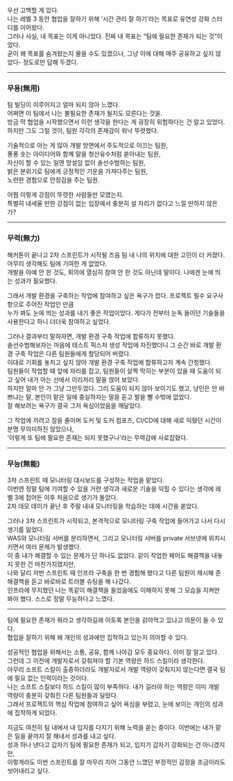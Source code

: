 우선 고백할 게 있다.  
나는 레벨 3 동안 협업을 잘하기 위해 ‘시간 관리 잘 하기’라는 목표로 유연성 강화 스터디를 이어왔다.  
그러나 사실, 내 목표는 이게 아니었다. 진짜 내 목표는 “팀에 필요한 존재가 되는 것”이었다.  
굳이 왜 목표를 숨겨왔는지 물을 수도 있겠으나, 그냥 이에 대해 매주 공유하고 싶지 않았다- 정도로만 답해 두겠다.
<hr>

### 무용(無用)
팀 빌딩이 이루어지고 얼마 되지 않아 느꼈다.  
어쩌면 이 팀에서 나는 불필요한 존재가 될지도 모른다는 것을.  
방금 막 협업을 시작했으면서 이런 생각을 한다는 게 굉장히 위험하다는 건 알고 있었다.  
하지만 그도 그럴 것이, 팀원 각각의 존재감이 워낙 뚜렷했다.  

기술적으로 아는 게 많아 개발 방면에서 주도적으로 이끄는 팀원,  
퐁퐁 솟는 아이디어와 함께 말을 청산유수처럼 쏟아내는 팀원,  
자신이 할 수 있는 일엔 망설임 없이 솔선수범하는 팀원,  
밝은 분위기로 팀에게 긍정적인 기운을 가져다주는 팀원,  
노련한 경험으로 안정감을 주는 팀원.  

어쩜 이렇게 강점이 뚜렷한 사람들만 모였는지.  
특별히 내세울 만한 강점이 없는 입장에서 충분히 설 자리가 없다고 느낄 만하지 않은가?
<hr>

### 무력(無力)

해커톤이 끝나고 2차 스프린트가 시작될 즈음 팀 내 나의 위치에 대한 고민이 더 커졌다. 아무리 생각해도 팀에 기여한 게 없었다.   
개발을 아예 안 한 것도, 회의에 열심히 참여 안 한 것도 아닌데 말이다. 나에겐 눈에 띄는 성과가 필요했다.

그래서 개발 환경을 구축하는 작업에 참여하고 싶은 욕구가 컸다. 프로젝트 필수 요구사항으로 주어진 작업인 만큼  
누가 봐도 눈에 띄는 성과를 내기 좋은 작업이었다. 게다가 전부터 눈독 들이던 기술들을 사용한다고 하니 더더욱 참여하고 싶었다.

그러나 결과부터 말하자면, 개발 환경 구축 작업에 합류하지 못했다.   
솔선수범해보자는 마음에 테스트 픽스처 생성 작업에 자진했더니 그 순간 바로 개발 환경 구축 작업은 다른 팀원들에게 할당되어 버렸다.   
이대로 기회를 놓치고 싶지 않아 개발 환경 구축 작업에 합류하고자 계속 간청했다.   
팀원들이 작업할 때 앞에 자리를 잡고, 팀원들이 살짝 막히는 부분이 있을 때 도움이 되고 싶어 내가 아는 선에서 이리저리 말을 얹어 보았다.  
하지만 얼마 안 가 그냥 그만두었다. 그리 도움이 되지 않아 보이기도 했고, 냥인은 안 바쁘냐는 말, 본인이 맡은 일에 충실하자는 말을 듣고 발을 뺄 수밖에 없었다.   
잘 해보려는 욕구가 결국 그저 욕심이었음을 깨달았다.

그 작업에 끼려고 잠을 줄이며 도커 및 도커 컴포즈, CI/CD에 대해 새로 익혔던 시간이 분명 무의미하진 않았으나,   
‘이렇게 또 팀에 필요한 존재는 되지 못했구나’라는 무력감에 사로잡혔다.

<hr>

### 무능(無能)

3차 스프린트 때 모니터링 대시보드를 구성하는 작업을 맡았다.   
이번엔 정말 팀에 기여할 수 있을 거란 생각과 새로운 기술을 익힐 수 있다는 생각에 레벨 3에 접어든 이후 처음으로 생기가 돌았다.  
2차 데모 데이가 끝난 후 주말 내내 모니터링을 학습하는 데에 시간을 쏟았다.

그러나 3차 스프린트가 시작되고, 본격적으로 모니터링 구축 작업에 들어가고 나서 다시 생기를 잃었다.   
WAS와 모니터링 서버를 분리하면서, 그리고 모니터링 서버를 private 서브넷에 위치시키면서 여러 문제가 발생했다.   
이 중 내가 해결할 수 있는 문제가 단 하나도 없었다. 같이 작업한 페어도 해결책을 내놓지 못한 건 마찬가지였지만,   
나와 달리 저번 스프린트 때 인프라 구축을 한 번 경험해 봤다고 다른 팀원이 제시해 준 해결책을 듣고 바로바로 트러블 슈팅을 해 나갔다.   
인프라에 무지했던 나는 똑같이 해결책을 들었음에도 이해하지 못해 그 모습을 지켜만 봐야 했다. 스스로 정말 무능하다고 느꼈다.

<hr>

팀에 필요한 존재가 뭐라고 생각하길래 이토록 본인을 갉아먹고 있냐고 의문이 들 수 있다.   
협업을 잘하기 위해 왜 개인의 성과에만 집착하고 있는지 의아할 수 있다.

성공적인 협업을 위해서는 소통, 공유, 함께 나아감 모두 중요하다. 이미 잘 알고 있다.   
그런데 그 이전에 개발자로서 갖춰져야 할 기본 역량은 하드 스킬이라 생각한다.  
아무리 소프트 스킬이 출중하더라도 개발자로서 개발 역량이 갖춰지지 않는다면 결국 팀에 필요 없는 인력이라는 것이다.  
나는 소프트 스킬보다 하드 스킬이 많이 부족하다. 내가 길러야 하는 역량은 이미 개발 역량이 충분히 갖춰진 다른 팀원들과 달랐다.   
그래서 프로젝트의 핵심 작업에 참여하고 싶어 욕심을 부렸고, 눈에 보이는 개인의 성과에 집착하게 되었다.

지금도 여전히 팀 내에서 내 입지를 다지기 위해 노력을 쏟는 중이다. 이번에는 내가 맡은 일을 끝까지 잘 해내서 성과를 내고 싶다.   
성과 하나 낸다고 갑자기 팀에 필요한 존재가 되고, 입지가 갑자기 강화되는 건 아니겠지만,   
이렇게라도 이번 스프린트를 잘 마무리 지어 그동안 느꼈던 부정적인 감정을 조금이라도 씻어내리고 싶다.
